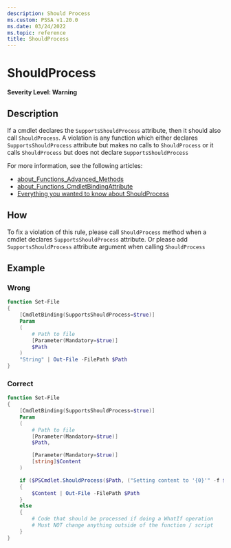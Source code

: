 ```yaml
---
description: Should Process
ms.custom: PSSA v1.20.0
ms.date: 03/24/2022
ms.topic: reference
title: ShouldProcess
---
```

# ShouldProcess

**Severity Level: Warning**

## Description

If a cmdlet declares the `SupportsShouldProcess` attribute, then it should also call
`ShouldProcess`. A violation is any function which either declares `SupportsShouldProcess` attribute
but makes no calls to `ShouldProcess` or it calls `ShouldProcess` but does not declare
`SupportsShouldProcess`

For more information, see the following articles:

- [about_Functions_Advanced_Methods](/powershell/module/microsoft.powershell.core/about/about_functions_advanced_methods)
- [about_Functions_CmdletBindingAttribute](/powershell/module/microsoft.powershell.core/about/about_Functions_CmdletBindingAttribute)
- [Everything you wanted to know about ShouldProcess](/powershell/scripting/learn/deep-dives/everything-about-shouldprocess)

## How

To fix a violation of this rule, please call `ShouldProcess` method when a cmdlet declares
`SupportsShouldProcess` attribute. Or please add `SupportsShouldProcess` attribute argument when
calling `ShouldProcess`

## Example

### Wrong

```powershell
function Set-File
{
    [CmdletBinding(SupportsShouldProcess=$true)]
    Param
    (
        # Path to file
        [Parameter(Mandatory=$true)]
        $Path
    )
    "String" | Out-File -FilePath $Path
}
```

### Correct

```powershell
function Set-File
{
    [CmdletBinding(SupportsShouldProcess=$true)]
    Param
    (
        # Path to file
        [Parameter(Mandatory=$true)]
        $Path,

        [Parameter(Mandatory=$true)]
        [string]$Content
    )

    if ($PSCmdlet.ShouldProcess($Path, ("Setting content to '{0}'" -f $Content)))
    {
        $Content | Out-File -FilePath $Path
    }
    else
    {
        # Code that should be processed if doing a WhatIf operation
        # Must NOT change anything outside of the function / script
    }
}
```
